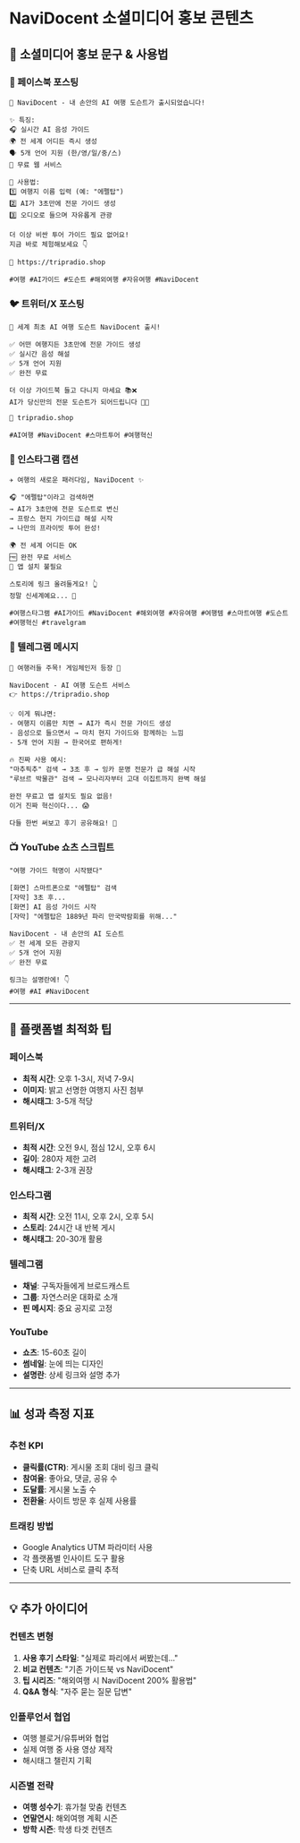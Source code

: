 # NaviDocent 소셜미디어 홍보 콘텐츠

## 📱 소셜미디어 홍보 문구 & 사용법

### 🔵 페이스북 포스팅

```
🌟 NaviDocent - 내 손안의 AI 여행 도슨트가 출시되었습니다!

✨ 특징:
🎧 실시간 AI 음성 가이드
🌍 전 세계 어디든 즉시 생성
🗣️ 5개 언어 지원 (한/영/일/중/스)
📱 무료 웹 서비스

🚀 사용법:
1️⃣ 여행지 이름 입력 (예: "에펠탑")
2️⃣ AI가 3초만에 전문 가이드 생성
3️⃣ 오디오로 들으며 자유롭게 관광

더 이상 비싼 투어 가이드 필요 없어요!
지금 바로 체험해보세요 👇

🔗 https://tripradio.shop

#여행 #AI가이드 #도슨트 #해외여행 #자유여행 #NaviDocent
```

### 🐦 트위터/X 포스팅

```
🎯 세계 최초 AI 여행 도슨트 NaviDocent 출시! 

✅ 어떤 여행지든 3초만에 전문 가이드 생성
✅ 실시간 음성 해설
✅ 5개 언어 지원
✅ 완전 무료

더 이상 가이드북 들고 다니지 마세요 📚❌
AI가 당신만의 전문 도슨트가 되어드립니다 🤖✨

🔗 tripradio.shop

#AI여행 #NaviDocent #스마트투어 #여행혁신
```

### 📸 인스타그램 캡션

```
✈️ 여행의 새로운 패러다임, NaviDocent ✨

🎧 "에펠탑"이라고 검색하면
→ AI가 3초만에 전문 도슨트로 변신
→ 프랑스 현지 가이드급 해설 시작
→ 나만의 프라이빗 투어 완성!

🌍 전 세계 어디든 OK
🆓 완전 무료 서비스
📱 앱 설치 불필요

스토리에 링크 올려둘게요! 👆
정말 신세계예요... 🤯

#여행스타그램 #AI가이드 #NaviDocent #해외여행 #자유여행 #여행템 #스마트여행 #도슨트 #여행혁신 #travelgram
```

### 📢 텔레그램 메시지

```
🚨 여행러들 주목! 게임체인저 등장 🚨

NaviDocent - AI 여행 도슨트 서비스
👉 https://tripradio.shop

💡 이게 뭐냐면:
- 여행지 이름만 치면 → AI가 즉시 전문 가이드 생성
- 음성으로 들으면서 → 마치 현지 가이드와 함께하는 느낌
- 5개 언어 지원 → 한국어로 편하게!

🔥 진짜 사용 예시:
"마추픽추" 검색 → 3초 후 → 잉카 문명 전문가 급 해설 시작
"루브르 박물관" 검색 → 모나리자부터 고대 이집트까지 완벽 해설

완전 무료고 앱 설치도 필요 없음!
이거 진짜 혁신이다... 😱

다들 한번 써보고 후기 공유해요! 💬
```

### 📺 YouTube 쇼츠 스크립트

```
"여행 가이드 혁명이 시작됐다"

[화면] 스마트폰으로 "에펠탑" 검색
[자막] 3초 후...
[화면] AI 음성 가이드 시작
[자막] "에펠탑은 1889년 파리 만국박람회를 위해..."

NaviDocent - 내 손안의 AI 도슨트
✅ 전 세계 모든 관광지
✅ 5개 언어 지원  
✅ 완전 무료

링크는 설명란에! 👇
#여행 #AI #NaviDocent
```

---

## 🎯 플랫폼별 최적화 팁

### 페이스북
- **최적 시간**: 오후 1-3시, 저녁 7-9시
- **이미지**: 밝고 선명한 여행지 사진 첨부
- **해시태그**: 3-5개 적당

### 트위터/X
- **최적 시간**: 오전 9시, 점심 12시, 오후 6시
- **길이**: 280자 제한 고려
- **해시태그**: 2-3개 권장

### 인스타그램
- **최적 시간**: 오전 11시, 오후 2시, 오후 5시
- **스토리**: 24시간 내 반복 게시
- **해시태그**: 20-30개 활용

### 텔레그램
- **채널**: 구독자들에게 브로드캐스트
- **그룹**: 자연스러운 대화로 소개
- **핀 메시지**: 중요 공지로 고정

### YouTube
- **쇼츠**: 15-60초 길이
- **썸네일**: 눈에 띄는 디자인
- **설명란**: 상세 링크와 설명 추가

---

## 📊 성과 측정 지표

### 추천 KPI
- **클릭률(CTR)**: 게시물 조회 대비 링크 클릭
- **참여율**: 좋아요, 댓글, 공유 수
- **도달률**: 게시물 노출 수
- **전환율**: 사이트 방문 후 실제 사용률

### 트래킹 방법
- Google Analytics UTM 파라미터 사용
- 각 플랫폼별 인사이트 도구 활용
- 단축 URL 서비스로 클릭 추적

---

## 💡 추가 아이디어

### 컨텐츠 변형
1. **사용 후기 스타일**: "실제로 파리에서 써봤는데..."
2. **비교 컨텐츠**: "기존 가이드북 vs NaviDocent"
3. **팁 시리즈**: "해외여행 시 NaviDocent 200% 활용법"
4. **Q&A 형식**: "자주 묻는 질문 답변"

### 인플루언서 협업
- 여행 블로거/유튜버와 협업
- 실제 여행 중 사용 영상 제작
- 해시태그 챌린지 기획

### 시즌별 전략
- **여행 성수기**: 휴가철 맞춤 컨텐츠
- **연말연시**: 해외여행 계획 시즌
- **방학 시즌**: 학생 타겟 컨텐츠